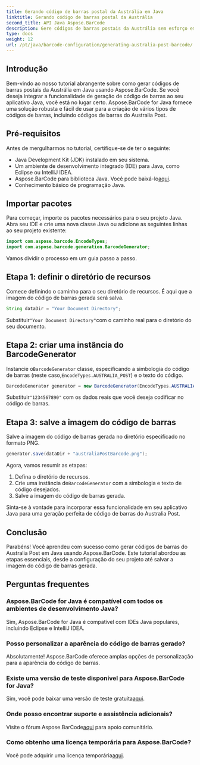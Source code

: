 ```yaml
---
title: Gerando código de barras postal da Austrália em Java
linktitle: Gerando código de barras postal da Austrália
second_title: API Java Aspose.BarCode
description: Gere códigos de barras postais da Austrália sem esforço em Java usando Aspose.BarCode. Siga nosso tutorial passo a passo para uma integração perfeita.
type: docs
weight: 12
url: /pt/java/barcode-configuration/generating-australia-post-barcode/
---
```


## Introdução

Bem-vindo ao nosso tutorial abrangente sobre como gerar códigos de barras postais da Austrália em Java usando Aspose.BarCode. Se você deseja integrar a funcionalidade de geração de código de barras ao seu aplicativo Java, você está no lugar certo. Aspose.BarCode for Java fornece uma solução robusta e fácil de usar para a criação de vários tipos de códigos de barras, incluindo códigos de barras do Australia Post.

## Pré-requisitos

Antes de mergulharmos no tutorial, certifique-se de ter o seguinte:

- Java Development Kit (JDK) instalado em seu sistema.
- Um ambiente de desenvolvimento integrado (IDE) para Java, como Eclipse ou IntelliJ IDEA.
-  Aspose.BarCode para biblioteca Java. Você pode baixá-lo[aqui](https://releases.aspose.com/barcode/java/).
- Conhecimento básico de programação Java.

## Importar pacotes

Para começar, importe os pacotes necessários para o seu projeto Java. Abra seu IDE e crie uma nova classe Java ou adicione as seguintes linhas ao seu projeto existente:

```java
import com.aspose.barcode.EncodeTypes;
import com.aspose.barcode.generation.BarcodeGenerator;
```

Vamos dividir o processo em um guia passo a passo.

## Etapa 1: definir o diretório de recursos

Comece definindo o caminho para o seu diretório de recursos. É aqui que a imagem do código de barras gerada será salva.

```java
String dataDir = "Your Document Directory";
```

 Substituir`"Your Document Directory"`com o caminho real para o diretório do seu documento.

## Etapa 2: criar uma instância do BarcodeGenerator

 Instancie o`BarcodeGenerator` classe, especificando a simbologia do código de barras (neste caso,`EncodeTypes.AUSTRALIA_POST`) e o texto do código.

```java
BarcodeGenerator generator = new BarcodeGenerator(EncodeTypes.AUSTRALIA_POST, "1234567890");
```

 Substituir`"1234567890"` com os dados reais que você deseja codificar no código de barras.

## Etapa 3: salve a imagem do código de barras

Salve a imagem do código de barras gerada no diretório especificado no formato PNG.

```java
generator.save(dataDir + "australiaPostBarcode.png");
```

Agora, vamos resumir as etapas:

1. Defina o diretório de recursos.
2.  Crie uma instância de`BarcodeGenerator` com a simbologia e texto de código desejados.
3. Salve a imagem do código de barras gerada.

Sinta-se à vontade para incorporar essa funcionalidade em seu aplicativo Java para uma geração perfeita de código de barras do Australia Post.

## Conclusão

Parabéns! Você aprendeu com sucesso como gerar códigos de barras do Australia Post em Java usando Aspose.BarCode. Este tutorial abordou as etapas essenciais, desde a configuração do seu projeto até salvar a imagem do código de barras gerada.

## Perguntas frequentes

### Aspose.BarCode for Java é compatível com todos os ambientes de desenvolvimento Java?
Sim, Aspose.BarCode for Java é compatível com IDEs Java populares, incluindo Eclipse e IntelliJ IDEA.

### Posso personalizar a aparência do código de barras gerado?
Absolutamente! Aspose.BarCode oferece amplas opções de personalização para a aparência do código de barras.

### Existe uma versão de teste disponível para Aspose.BarCode for Java?
 Sim, você pode baixar uma versão de teste gratuita[aqui](https://releases.aspose.com/).

### Onde posso encontrar suporte e assistência adicionais?
 Visite o fórum Aspose.BarCode[aqui](https://forum.aspose.com/c/barcode/13) para apoio comunitário.

### Como obtenho uma licença temporária para Aspose.BarCode?
 Você pode adquirir uma licença temporária[aqui](https://purchase.aspose.com/temporary-license/).